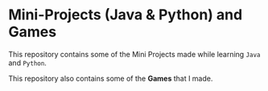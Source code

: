 # Mini-Projects (Java & Python) and Games
This repository contains some of the Mini Projects made while learning `Java` and `Python`.

This repository also contains some of the **Games** that I made.
